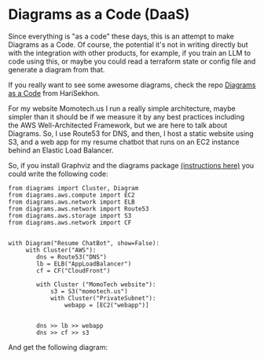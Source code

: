# Diagrams as a Code (DaaS)
Since everything is "as a code" these days, this is an attempt to make Diagrams as a Code. Of course, the potential it's not in writing directly but with the integration with other products, for example, if you train an LLM to code using this, or maybe you could read a terraform state or config file and generate a diagram from that. 

If you really want to see some awesome diagrams, check the repo [Diagrams as a Code](https://github.com/HariSekhon/Diagrams-as-Code) from HariSekhon.

For my website Momotech.us I run a really simple architecture, maybe simpler than it should be if we measure it by any best practices including the AWS Well-Architected Framework, but we are here to talk about Diagrams.
So, I use Route53 for DNS, and then, I host a static website using S3, and a web app for my resume chatbot that runs on an EC2 instance behind an Elastic Load Balancer.

So, if you install Graphviz and the diagrams package [(instructions here)](https://github.com/mingrammer/diagrams) you could write the following code:


```
from diagrams import Cluster, Diagram
from diagrams.aws.compute import EC2
from diagrams.aws.network import ELB
from diagrams.aws.network import Route53
from diagrams.aws.storage import S3
from diagrams.aws.network import CF


with Diagram("Resume ChatBot", show=False):
     with Cluster("AWS"):
        dns = Route53("DNS")
        lb = ELB("AppLoadBalancer")
        cf = CF("CloudFront")

        with Cluster ("MomoTech website"):
            s3 = S3("momotech.us")
            with Cluster("PrivateSubnet"):
                webapp = [EC2("webapp")]


        dns >> lb >> webapp
        dns >> cf >> s3
```

And get the following diagram:


